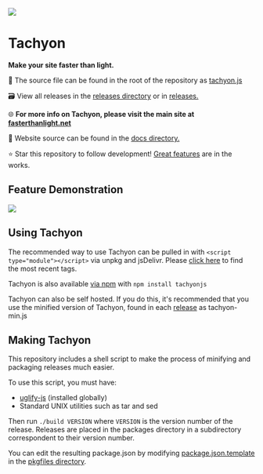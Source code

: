 ![](https://raw.githubusercontent.com/weebney/tachyon/main/docs/res/favicon.svg)

# Tachyon
**Make your site faster than light.**

🧰 The source file can be found in the root of the repository as [tachyon.js](https://github.com/weebney/tachyon/blob/main/tachyon.js)

🗃 View all releases in the [releases directory](https://github.com/weebney/tachyon/tree/main/releases) or in [releases.](https://github.com/weebney/tachyon/releases)

🌐 **For more info on Tachyon, please visit the main site at [fasterthanlight.net](https://fasterthanlight.net)**

📌 Website source can be found in the [docs directory.](https://github.com/weebney/tachyon/tree/main/docs) 

⭐ Star this repository to follow development! [Great features](https://fasterthanlight.net/#devr) are in the works.

## Feature Demonstration

![](https://raw.githubusercontent.com/weebney/tachyon/main/docs/res/tachyonDemo.gif)

## Using Tachyon
The recommended way to use Tachyon can be pulled in with `<script type="module"></script>` via unpkg and jsDelivr. Please [click here](https://fasterthanlight.net/) to find the most recent tags.

Tachyon is also available [via npm](https://www.npmjs.com/package/tachyonjs) with `npm install tachyonjs`

Tachyon can also be self hosted. If you do this, it's recommended that you use the minified version of Tachyon, found in each [release](https://github.com/weebney/tachyon/tree/main/releases) as tachyon-min.js

## Making Tachyon
This repository includes a shell script to make the process of minifying and packaging releases much easier.

To use this script, you must have:

- [uglify-js](https://www.npmjs.com/package/uglify-js/) (installed globally)
- Standard UNIX utilities such as tar and sed

Then run `./build VERSION` where `VERSION` is the version number of the release. Releases are placed in the packages directory in a subdirectory correspondent to their version number.

You can edit the resulting package.json by modifying [package.json.template](https://github.com/weebney/tachyon/blob/main/pkgfiles/package.json.template) in the [pkgfiles directory](https://github.com/weebney/tachyon/tree/main/pkgfiles).
